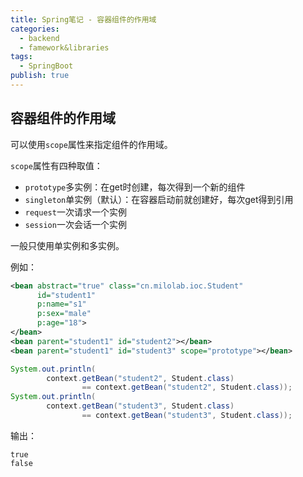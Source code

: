```yaml
---
title: Spring笔记 - 容器组件的作用域
categories:
  - backend
  - famework&libraries
tags:
  - SpringBoot
publish: true
---
```


## 容器组件的作用域

可以使用`scope`属性来指定组件的作用域。

`scope`属性有四种取值：

- `prototype`多实例：在get时创建，每次得到一个新的组件
- `singleton`单实例（默认）：在容器启动前就创建好，每次get得到引用
- `request`一次请求一个实例
- `session`一次会话一个实例

一般只使用单实例和多实例。

例如：

```xml
<bean abstract="true" class="cn.milolab.ioc.Student"
      id="student1"
      p:name="s1"
      p:sex="male"
      p:age="18">
</bean>
<bean parent="student1" id="student2"></bean>
<bean parent="student1" id="student3" scope="prototype"></bean>
```

```java
System.out.println(
        context.getBean("student2", Student.class)
                == context.getBean("student2", Student.class));
System.out.println(
        context.getBean("student3", Student.class)
                == context.getBean("student3", Student.class));
```

输出：

```
true
false
```




